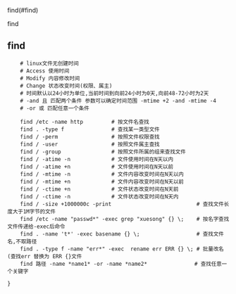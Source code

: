 find(#find)

find
<h2 id="find">find</h2>

		# linux文件无创建时间
		# Access 使用时间  
		# Modify 内容修改时间  
		# Change 状态改变时间(权限、属主)
		# 时间默认以24小时为单位,当前时间到向前24小时为0天,向前48-72小时为2天
		# -and 且 匹配两个条件 参数可以确定时间范围 -mtime +2 -and -mtime -4
		# -or 或 匹配任意一个条件

		find /etc -name http         # 按文件名查找
		find . -type f               # 查找某一类型文件
		find / -perm                 # 按照文件权限查找
		find / -user                 # 按照文件属主查找
		find / -group                # 按照文件所属的组来查找文件
		find / -atime -n             # 文件使用时间在N天以内
		find / -atime +n             # 文件使用时间在N天以前
		find / -mtime -n             # 文件内容改变时间在N天以内
		find / -mtime +n             # 文件内容改变时间在N天以前
		find / -ctime +n             # 文件状态改变时间在N天前
		find / -ctime -n             # 文件状态改变时间在N天内
		find / -size +1000000c -print                           # 查找文件长度大于1M字节的文件
		find /etc -name "passwd*" -exec grep "xuesong" {} \;    # 按名字查找文件传递给-exec后命令
		find . -name 't*' -exec basename {} \;                  # 查找文件名,不取路径
		find . -type f -name "err*" -exec  rename err ERR {} \; # 批量改名(查找err 替换为 ERR {}文件
		find 路径 -name *name1* -or -name *name2*               # 查找任意一个关键字

	}